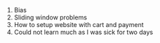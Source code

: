 

1. Bias
2. Sliding window problems
3. How to setup website with cart and payment
4. Could not learn much as I was sick for two days